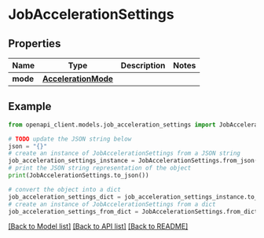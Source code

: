 # JobAccelerationSettings


## Properties

Name | Type | Description | Notes
------------ | ------------- | ------------- | -------------
**mode** | [**AccelerationMode**](AccelerationMode.md) |  | 

## Example

```python
from openapi_client.models.job_acceleration_settings import JobAccelerationSettings

# TODO update the JSON string below
json = "{}"
# create an instance of JobAccelerationSettings from a JSON string
job_acceleration_settings_instance = JobAccelerationSettings.from_json(json)
# print the JSON string representation of the object
print(JobAccelerationSettings.to_json())

# convert the object into a dict
job_acceleration_settings_dict = job_acceleration_settings_instance.to_dict()
# create an instance of JobAccelerationSettings from a dict
job_acceleration_settings_from_dict = JobAccelerationSettings.from_dict(job_acceleration_settings_dict)
```
[[Back to Model list]](../README.md#documentation-for-models) [[Back to API list]](../README.md#documentation-for-api-endpoints) [[Back to README]](../README.md)


